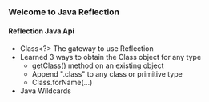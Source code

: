 ### Welcome to Java Reflection

#### Reflection Java Api
- Class<?> The gateway to use Reflection
- Learned 3 ways to obtain the Class object for any type
  - getClass() method on an existing object
  - Append ".class" to any class or primitive type
  - Class.forName(...)
- Java Wildcards